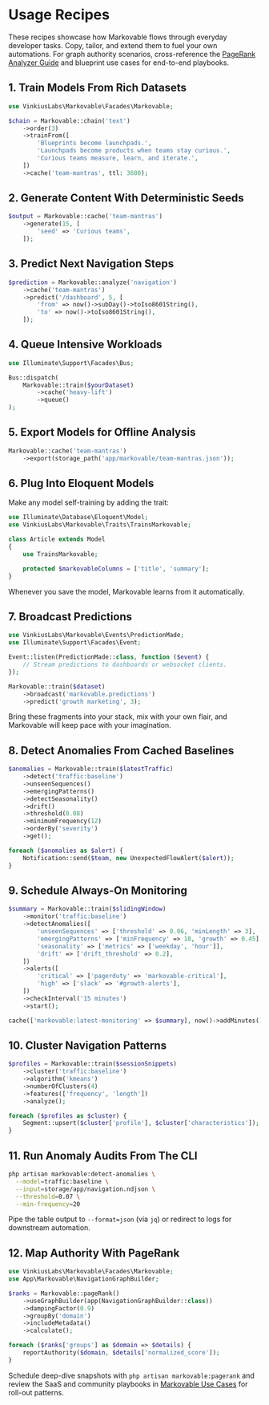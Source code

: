 # Usage Recipes

These recipes showcase how Markovable flows through everyday developer tasks. Copy, tailor, and extend them to fuel your own automations. For graph authority scenarios, cross-reference the [PageRank Analyzer Guide](./pagerank.md) and blueprint use cases for end-to-end playbooks.

## 1. Train Models From Rich Datasets

```php
use VinkiusLabs\Markovable\Facades\Markovable;

$chain = Markovable::chain('text')
    ->order(3)
    ->trainFrom([
        'Blueprints become launchpads.',
        'Launchpads become products when teams stay curious.',
        'Curious teams measure, learn, and iterate.',
    ])
    ->cache('team-mantras', ttl: 3600);
```

## 2. Generate Content With Deterministic Seeds

```php
$output = Markovable::cache('team-mantras')
    ->generate(15, [
        'seed' => 'Curious teams',
    ]);
```

## 3. Predict Next Navigation Steps

```php
$prediction = Markovable::analyze('navigation')
    ->cache('team-mantras')
    ->predict('/dashboard', 5, [
        'from' => now()->subDay()->toIso8601String(),
        'to' => now()->toIso8601String(),
    ]);
```

## 4. Queue Intensive Workloads

```php
use Illuminate\Support\Facades\Bus;

Bus::dispatch(
    Markovable::train($yourDataset)
        ->cache('heavy-lift')
        ->queue()
);
```

## 5. Export Models for Offline Analysis

```php
Markovable::cache('team-mantras')
    ->export(storage_path('app/markovable/team-mantras.json'));
```

## 6. Plug Into Eloquent Models

Make any model self-training by adding the trait:

```php
use Illuminate\Database\Eloquent\Model;
use VinkiusLabs\Markovable\Traits\TrainsMarkovable;

class Article extends Model
{
    use TrainsMarkovable;

    protected $markovableColumns = ['title', 'summary'];
}
```

Whenever you save the model, Markovable learns from it automatically.

## 7. Broadcast Predictions

```php
use VinkiusLabs\Markovable\Events\PredictionMade;
use Illuminate\Support\Facades\Event;

Event::listen(PredictionMade::class, function ($event) {
    // Stream predictions to dashboards or websocket clients.
});

Markovable::train($dataset)
    ->broadcast('markovable.predictions')
    ->predict('growth marketing', 3);
```

Bring these fragments into your stack, mix with your own flair, and Markovable will keep pace with your imagination.

## 8. Detect Anomalies From Cached Baselines

```php
$anomalies = Markovable::train($latestTraffic)
    ->detect('traffic:baseline')
    ->unseenSequences()
    ->emergingPatterns()
    ->detectSeasonality()
    ->drift()
    ->threshold(0.08)
    ->minimumFrequency(12)
    ->orderBy('severity')
    ->get();

foreach ($anomalies as $alert) {
    Notification::send($team, new UnexpectedFlowAlert($alert));
}
```

## 9. Schedule Always-On Monitoring

```php
$summary = Markovable::train($slidingWindow)
    ->monitor('traffic:baseline')
    ->detectAnomalies([
        'unseenSequences' => ['threshold' => 0.06, 'minLength' => 3],
        'emergingPatterns' => ['minFrequency' => 18, 'growth' => 0.45],
        'seasonality' => ['metrics' => ['weekday', 'hour']],
        'drift' => ['drift_threshold' => 0.2],
    ])
    ->alerts([
        'critical' => ['pagerduty' => 'markovable-critical'],
        'high' => ['slack' => '#growth-alerts'],
    ])
    ->checkInterval('15 minutes')
    ->start();

cache(['markovable:latest-monitoring' => $summary], now()->addMinutes(15));
```

## 10. Cluster Navigation Patterns

```php
$profiles = Markovable::train($sessionSnippets)
    ->cluster('traffic:baseline')
    ->algorithm('kmeans')
    ->numberOfClusters(4)
    ->features(['frequency', 'length'])
    ->analyze();

foreach ($profiles as $cluster) {
    Segment::upsert($cluster['profile'], $cluster['characteristics']);
}
```

## 11. Run Anomaly Audits From The CLI

```bash
php artisan markovable:detect-anomalies \
  --model=traffic:baseline \
  --input=storage/app/navigation.ndjson \
  --threshold=0.07 \
  --min-frequency=20
```

Pipe the table output to `--format=json` (via `jq`) or redirect to logs for downstream automation.

## 12. Map Authority With PageRank

```php
use VinkiusLabs\Markovable\Facades\Markovable;
use App\Markovable\NavigationGraphBuilder;

$ranks = Markovable::pageRank()
    ->useGraphBuilder(app(NavigationGraphBuilder::class))
    ->dampingFactor(0.9)
    ->groupBy('domain')
    ->includeMetadata()
    ->calculate();

foreach ($ranks['groups'] as $domain => $details) {
    reportAuthority($domain, $details['normalized_score']);
}
```

Schedule deep-dive snapshots with `php artisan markovable:pagerank` and review the SaaS and community playbooks in [Markovable Use Cases](./use-cases.md#pagerank-saas-authority-mapping) for roll-out patterns.
